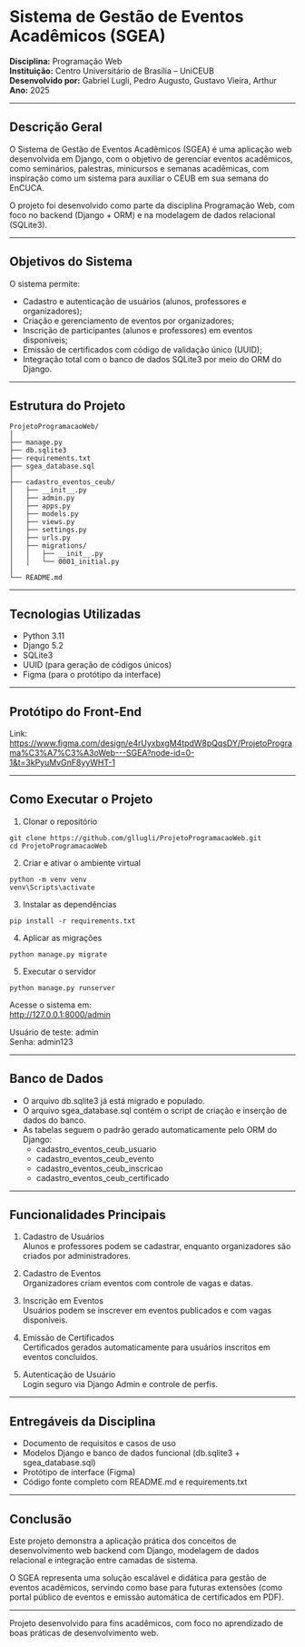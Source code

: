 # Sistema de Gestão de Eventos Acadêmicos (SGEA)

**Disciplina:** Programação Web  
**Instituição:** Centro Universitário de Brasília – UniCEUB  
**Desenvolvido por:** Gabriel Lugli, Pedro Augusto, Gustavo Vieira, Arthur
**Ano:** 2025  

---

## Descrição Geral

O Sistema de Gestão de Eventos Acadêmicos (SGEA) é uma aplicação web desenvolvida em Django, com o objetivo de gerenciar eventos acadêmicos, como seminários, palestras, minicursos e semanas acadêmicas, com inspiração como um sistema para auxiliar o CEUB em sua semana do EnCUCA.  

O projeto foi desenvolvido como parte da disciplina Programação Web, com foco no backend (Django + ORM) e na modelagem de dados relacional (SQLite3).

---

## Objetivos do Sistema

O sistema permite:

- Cadastro e autenticação de usuários (alunos, professores e organizadores);
- Criação e gerenciamento de eventos por organizadores;
- Inscrição de participantes (alunos e professores) em eventos disponíveis;
- Emissão de certificados com código de validação único (UUID);
- Integração total com o banco de dados SQLite3 por meio do ORM do Django.

---

## Estrutura do Projeto

```
ProjetoProgramacaoWeb/
│
├── manage.py
├── db.sqlite3
├── requirements.txt
├── sgea_database.sql
│
├── cadastro_eventos_ceub/
│   ├── __init__.py
│   ├── admin.py
│   ├── apps.py
│   ├── models.py
│   ├── views.py
│   ├── settings.py
│   ├── urls.py
│   ├── migrations/
│   │   ├── __init__.py
│   │   └── 0001_initial.py
│
└── README.md
```

---

## Tecnologias Utilizadas

- Python 3.11
- Django 5.2
- SQLite3
- UUID (para geração de códigos únicos)
- Figma (para o protótipo da interface)

---

## Protótipo do Front-End

Link: https://www.figma.com/design/e4rUyxbxgM4tpdW8pQqsDY/ProjetoPrograma%C3%A7%C3%A3oWeb---SGEA?node-id=0-1&t=3kPyuMvGnF8yyWHT-1

---

## Como Executar o Projeto

1. Clonar o repositório
```
git clone https://github.com/gllugli/ProjetoProgramacaoWeb.git
cd ProjetoProgramacaoWeb
```

2. Criar e ativar o ambiente virtual
```
python -m venv venv
venv\Scripts\activate
```

3. Instalar as dependências
```
pip install -r requirements.txt
```

4. Aplicar as migrações
```
python manage.py migrate
```

5. Executar o servidor
```
python manage.py runserver
```

Acesse o sistema em:  
http://127.0.0.1:8000/admin

Usuário de teste: admin  
Senha: admin123  

---

## Banco de Dados

- O arquivo db.sqlite3 já está migrado e populado.  
- O arquivo sgea_database.sql contém o script de criação e inserção de dados do banco.  
- As tabelas seguem o padrão gerado automaticamente pelo ORM do Django:
  - cadastro_eventos_ceub_usuario
  - cadastro_eventos_ceub_evento
  - cadastro_eventos_ceub_inscricao
  - cadastro_eventos_ceub_certificado

---

## Funcionalidades Principais

1. Cadastro de Usuários  
   Alunos e professores podem se cadastrar, enquanto organizadores são criados por administradores.  

2. Cadastro de Eventos  
   Organizadores criam eventos com controle de vagas e datas.  

3. Inscrição em Eventos  
   Usuários podem se inscrever em eventos publicados e com vagas disponíveis.  

4. Emissão de Certificados  
   Certificados gerados automaticamente para usuários inscritos em eventos concluídos.  

5. Autenticação de Usuário  
   Login seguro via Django Admin e controle de perfis.

---

## Entregáveis da Disciplina

- Documento de requisitos e casos de uso  
- Modelos Django e banco de dados funcional (db.sqlite3 + sgea_database.sql)  
- Protótipo de interface (Figma)  
- Código fonte completo com README.md e requirements.txt  

---

## Conclusão

Este projeto demonstra a aplicação prática dos conceitos de desenvolvimento web backend com Django, modelagem de dados relacional e integração entre camadas de sistema.  

O SGEA representa uma solução escalável e didática para gestão de eventos acadêmicos, servindo como base para futuras extensões (como portal público de eventos e emissão automática de certificados em PDF).

---

Projeto desenvolvido para fins acadêmicos, com foco no aprendizado de boas práticas de desenvolvimento web.
